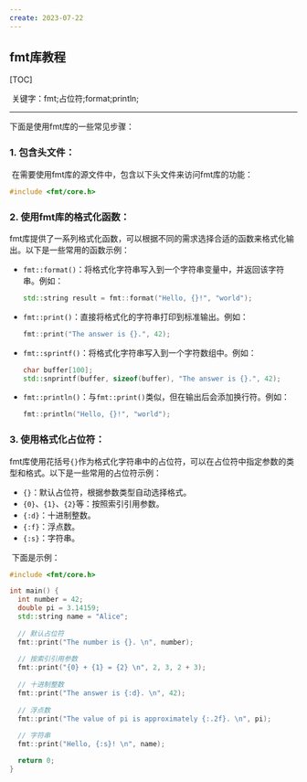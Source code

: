 ```yaml
---
create: 2023-07-22
---
```

## fmt库教程

[TOC]

​	关键字：fmt;占位符;format;println;

---

下面是使用fmt库的一些常见步骤：

### 1. 包含头文件：

​	在需要使用fmt库的源文件中，包含以下头文件来访问fmt库的功能：

```cpp
#include <fmt/core.h>
```

### 2. 使用fmt库的格式化函数：

​	fmt库提供了一系列格式化函数，可以根据不同的需求选择合适的函数来格式化输出。以下是一些常用的函数示例：

- `fmt::format()`：将格式化字符串写入到一个字符串变量中，并返回该字符串。例如：
  ```cpp
  std::string result = fmt::format("Hello, {}!", "world");
  ```

- `fmt::print()`：直接将格式化的字符串打印到标准输出。例如：
  
  ```cpp
  fmt::print("The answer is {}.", 42);
  ```
  
- `fmt::sprintf()`：将格式化字符串写入到一个字符数组中。例如：
  
  ```cpp
  char buffer[100];
  std::snprintf(buffer, sizeof(buffer), "The answer is {}.", 42);
  ```
  
- `fmt::println()`：与`fmt::print()`类似，但在输出后会添加换行符。例如：
  ```cpp
  fmt::println("Hello, {}!", "world");
  ```

### 3. 使用格式化占位符：

​	fmt库使用花括号`{}`作为格式化字符串中的占位符，可以在占位符中指定参数的类型和格式。以下是一些常用的占位符示例：

- `{}`：默认占位符，根据参数类型自动选择格式。
- `{0}`、`{1}`、`{2}`等：按照索引引用参数。
- `{:d}`：十进制整数。
- `{:f}`：浮点数。
- `{:s}`：字符串。

​	下面是示例：

```C++
#include <fmt/core.h>

int main() {
  int number = 42;
  double pi = 3.14159;
  std::string name = "Alice";
  
  // 默认占位符
  fmt::print("The number is {}. \n", number);
  
  // 按索引引用参数
  fmt::print("{0} + {1} = {2} \n", 2, 3, 2 + 3);
  
  // 十进制整数
  fmt::print("The answer is {:d}. \n", 42);
  
  // 浮点数
  fmt::print("The value of pi is approximately {:.2f}. \n", pi);
  
  // 字符串
  fmt::print("Hello, {:s}! \n", name);

  return 0;
}
```

